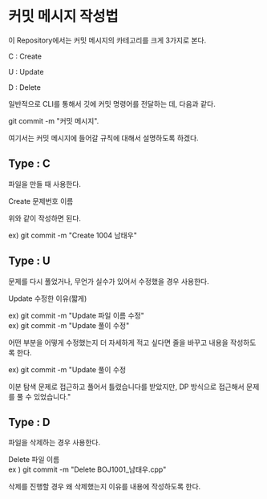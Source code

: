 # 커밋 메시지 작성법

이 Repository에서는 커밋 메시지의 카테고리를 크게 3가지로 본다.

C : Create  

U : Update  

D : Delete  

일반적으로 CLI를 통해서 깃에 커밋 명령어를 전달하는 데, 다음과 같다.

git commit -m "커밋 메시지". 

여기서는 커밋 메시지에 들어갈 규칙에 대해서 설명하도록 하겠다.

## Type : C

파일을 만들 때 사용한다.

Create 문제번호 이름  

위와 같이 작성하면 된다.

ex) git commit -m "Create 1004 남태우"  

## Type : U  

문제를 다시 풀었거나, 무언가 실수가 있어서 수정했을 경우 사용한다.

Update 수정한 이유(짧게)  

ex) git commit -m "Update 파일 이름 수정"  
ex) git commit -m "Update 풀이 수정"  

어떤 부분을 어떻게 수정했는지 더 자세하게 적고 싶다면 줄을 바꾸고 내용을 작성하도록 한다.  

ex) git commit -m "Update 풀이 수정  

이분 탐색 문제로 접근하고 풀어서 틀렸습니다를 받았지만, DP 방식으로 접근해서 문제를 풀 수 있었습니다."  

## Type : D

파일을 삭제하는 경우 사용한다.  

Delete 파일 이름  
ex ) git commit -m "Delete BOJ1001_남태우.cpp"  

삭제를 진행할 경우 왜 삭제했는지 이유를 내용에 작성하도록 한다.  
